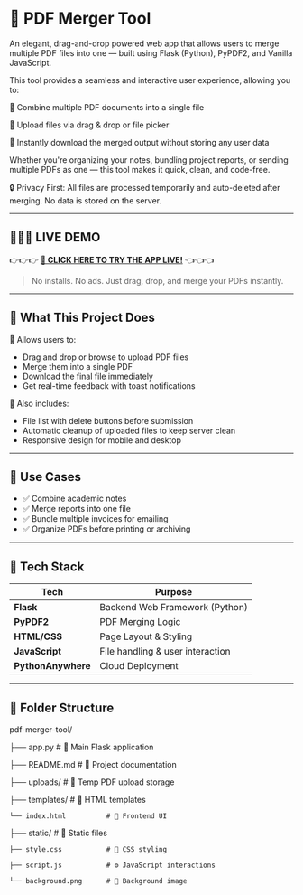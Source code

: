 # 📎 PDF Merger Tool

An elegant, drag-and-drop powered web app that allows users to merge multiple PDF files into one — built using Flask (Python), PyPDF2, and Vanilla JavaScript.

This tool provides a seamless and interactive user experience, allowing you to:

🧩 Combine multiple PDF documents into a single file

📂 Upload files via drag & drop or file picker

🚀 Instantly download the merged output without storing any user data

Whether you're organizing your notes, bundling project reports, or sending multiple PDFs as one — this tool makes it quick, clean, and code-free.

🔒 Privacy First: All files are processed temporarily and auto-deleted after merging. No data is stored on the server.



---
## 🚀🚀🚀 LIVE DEMO

👉👉👉 **[🔗 CLICK HERE TO TRY THE APP LIVE!](https://saivikas2005.pythonanywhere.com)** 👈👈👈

> No installs. No ads. Just drag, drop, and merge your PDFs instantly.

---

## 🎯 What This Project Does

🔹 Allows users to:
- Drag and drop or browse to upload PDF files  
- Merge them into a single PDF  
- Download the final file immediately  
- Get real-time feedback with toast notifications  

🔹 Also includes:
- File list with delete buttons before submission  
- Automatic cleanup of uploaded files to keep server clean  
- Responsive design for mobile and desktop  

---

## 💼 Use Cases

- ✅ Combine academic notes
- ✅ Merge reports into one file
- ✅ Bundle multiple invoices for emailing
- ✅ Organize PDFs before printing or archiving

---

## 🧱 Tech Stack

| Tech              | Purpose                            |
|-------------------|-------------------------------------|
| **Flask**         | Backend Web Framework (Python)      |
| **PyPDF2**        | PDF Merging Logic                   |
| **HTML/CSS**      | Page Layout & Styling               |
| **JavaScript**    | File handling & user interaction    |
| **PythonAnywhere**| Cloud Deployment                    |

---

## 🧩 Folder Structure
pdf-merger-tool/

├── app.py                  # 🚀 Main Flask application

├── README.md               # 📘 Project documentation

├── uploads/                # 📂 Temp PDF upload storage

├── templates/              # 🧾 HTML templates

    └── index.html          # 🎨 Frontend UI

├── static/                 # 🎨 Static files

    ├── style.css           # 💅 CSS styling

    ├── script.js           # ⚙️ JavaScript interactions

    └── background.png      # 🌄 Background image

